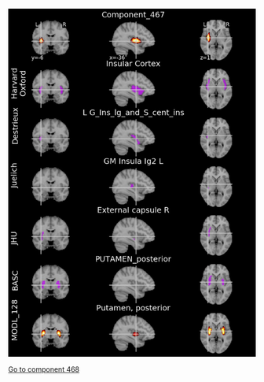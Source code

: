 


![467](preliminary/467.jpg "Component 467")

[Go to component 468](https://parietal-inria.github.io/MODL_atlas/512/468 "Component 468")